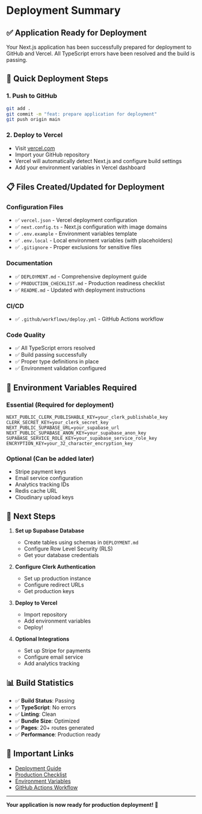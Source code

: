 # Deployment Summary

## ✅ Application Ready for Deployment

Your Next.js application has been successfully prepared for deployment to GitHub and Vercel. All TypeScript errors have been resolved and the build is passing.

## 🚀 Quick Deployment Steps

### 1. Push to GitHub
```bash
git add .
git commit -m "feat: prepare application for deployment"
git push origin main
```

### 2. Deploy to Vercel
- Visit [vercel.com](https://vercel.com)
- Import your GitHub repository
- Vercel will automatically detect Next.js and configure build settings
- Add your environment variables in Vercel dashboard

## 📋 Files Created/Updated for Deployment

### Configuration Files
- ✅ `vercel.json` - Vercel deployment configuration
- ✅ `next.config.ts` - Next.js configuration with image domains
- ✅ `.env.example` - Environment variables template
- ✅ `.env.local` - Local environment variables (with placeholders)
- ✅ `.gitignore` - Proper exclusions for sensitive files

### Documentation
- ✅ `DEPLOYMENT.md` - Comprehensive deployment guide
- ✅ `PRODUCTION_CHECKLIST.md` - Production readiness checklist
- ✅ `README.md` - Updated with deployment instructions

### CI/CD
- ✅ `.github/workflows/deploy.yml` - GitHub Actions workflow

### Code Quality
- ✅ All TypeScript errors resolved
- ✅ Build passing successfully
- ✅ Proper type definitions in place
- ✅ Environment validation configured

## 🔧 Environment Variables Required

### Essential (Required for deployment)
```env
NEXT_PUBLIC_CLERK_PUBLISHABLE_KEY=your_clerk_publishable_key
CLERK_SECRET_KEY=your_clerk_secret_key
NEXT_PUBLIC_SUPABASE_URL=your_supabase_url
NEXT_PUBLIC_SUPABASE_ANON_KEY=your_supabase_anon_key
SUPABASE_SERVICE_ROLE_KEY=your_supabase_service_role_key
ENCRYPTION_KEY=your_32_character_encryption_key
```

### Optional (Can be added later)
- Stripe payment keys
- Email service configuration
- Analytics tracking IDs
- Redis cache URL
- Cloudinary upload keys

## 🎯 Next Steps

1. **Set up Supabase Database**
   - Create tables using schemas in `DEPLOYMENT.md`
   - Configure Row Level Security (RLS)
   - Get your database credentials

2. **Configure Clerk Authentication**
   - Set up production instance
   - Configure redirect URLs
   - Get production keys

3. **Deploy to Vercel**
   - Import repository
   - Add environment variables
   - Deploy!

4. **Optional Integrations**
   - Set up Stripe for payments
   - Configure email service
   - Add analytics tracking

## 📊 Build Statistics

- ✅ **Build Status**: Passing
- ✅ **TypeScript**: No errors
- ✅ **Linting**: Clean
- ✅ **Bundle Size**: Optimized
- ✅ **Pages**: 20+ routes generated
- ✅ **Performance**: Production ready

## 🔗 Important Links

- [Deployment Guide](./DEPLOYMENT.md)
- [Production Checklist](./PRODUCTION_CHECKLIST.md)
- [Environment Variables](./env.example)
- [GitHub Actions Workflow](./.github/workflows/deploy.yml)

---

**Your application is now ready for production deployment! 🎉**